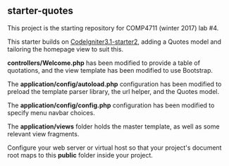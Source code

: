 ## starter-quotes

This project is the starting repository for COMP4711 (winter 2017) lab #4. 

This starter builds on [CodeIgniter3.1-starter2](https://github.com/jedi-academy/CodeIgniter3.1-starter2),
adding a Quotes model and tailoring the homepage view to suit this.

**controllers/Welcome.php** has been modified to provide a table of quotations,
and the view template has been modified to use Bootstrap.

The **application/config/autoload.php** configuration has been modified
to preload the template parser library, the url helper, and the Quotes model.

The **application/config/config.php** configuration has been modified
to specify menu navbar choices.

The **application/views** folder holds the master template, as well as some relevant view
fragments.

Configure your web server or virtual host so that your project's
document root maps to this **public** folder inside your project.
